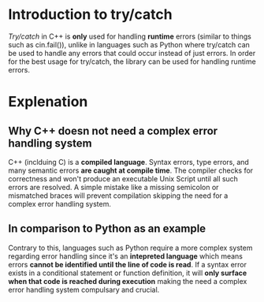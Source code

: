 # Introduction to try/catch
_Try/catch_ in C++ is **only** used for handling **runtime** errors (similar to things such as cin.fail()), unlike in languages such as 
Python where try/catch can be used to handle any errors that could occur instead of just errors. In order for the best usage for try/catch, 
the library <stdexcept> can be used for handling runtime errors.

# Explenation
## Why C++ doesn not need a complex error handling system
C++ (inclduing C) is a **compiled language**. Syntax errors, type errors, and many semantic errors **are caught at compile time**. The 
compiler checks for correctness and won't produce an executable Unix Script until all such errors are resolved. A simple mistake like a 
missing semicolon or mismatched braces will prevent compilation skipping the need for a complex error handling system. 

## In comparison to Python as an example
Contrary to this, languages such as Python require a more complex system regarding error handling since it's an **intepreted language** which
means errors **cannot be identified until the line of code is read**. If a syntax error exists in a conditional statement or function 
definition, it will **only surface when that code is reached during execution** making the need a complex error handling system compulsary 
and crucial.